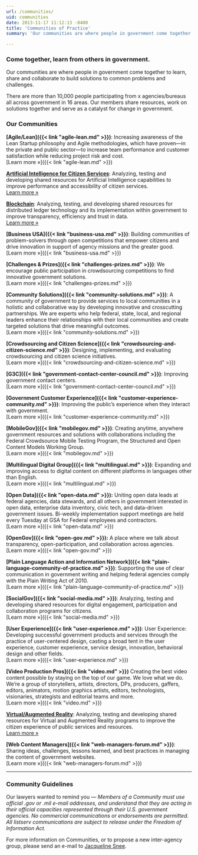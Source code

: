 ```yaml
---
url: /communities/
uid: communities
date: 2013-11-17 11:12:13 -0400
title: 'Communities of Practice'
summary: 'Our communities are where people in government come together to learn, share and collaborate to build solutions to common problems and challenges.'

---
```


### Come together, learn from others in government.

Our communities are where people in government come together to learn, share and collaborate to build solutions to common problems and challenges.

There are more than 10,000 people participating from x agencies/bureaus all across government in 16 areas. Our members share resources, work on solutions together and serve as a catalyst for  change in government.

### Our Communities

**[Agile/Lean]({{< link "agile-lean.md" >}})**: Increasing awareness of the Lean Startup philosophy and Agile methodologies, which have proven—in the private and public sector—to increase team performance and customer satisfaction while reducing project risk and cost.<br/>
[Learn&nbsp;more&nbsp;»]({{< link "agile-lean.md" >}})

**[Artificial Intelligence for Citizen Services](https://www.gsa.gov/technology/government-it-initiatives/emerging-citizen-technology/artificial-intelligence-for-citizen-services)**: Analyzing, testing and developing shared resources for Artificial Intelligence capabilities to improve performance and accessibility of citizen services.<br/>
[Learn&nbsp;more&nbsp;»](https://www.gsa.gov/technology/government-it-initiatives/emerging-citizen-technology/artificial-intelligence-for-citizen-services)

**[Blockchain](https://www.gsa.gov/technology/government-it-initiatives/emerging-citizen-technology/blockchain)**: Analyzing, testing, and developing shared resources for distributed ledger technology and its implementation within government to improve transparency, efficiency and trust in data.<br/>
[Learn&nbsp;more&nbsp;»](https://www.gsa.gov/technology/government-it-initiatives/emerging-citizen-technology/blockchain)

**[Business USA]({{< link "business-usa.md" >}})**: Building communities of problem-solvers through open competitions that empower citizens and drive innovation in support of agency missions and the greater good.<br/>
[Learn&nbsp;more&nbsp;»]({{< link "business-usa.md" >}})

**[Challenges & Prizes]({{< link "challenges-prizes.md" >}})**: We encourage public participation in crowdsourcing competitions to find innovative government solutions.<br/>
[Learn&nbsp;more&nbsp;»]({{< link "challenges-prizes.md" >}})

**[Community Solutions]({{< link "community-solutions.md" >}})**: A community of government to provide services to local communities in a holistic and collaborative way by developing innovative and crosscutting partnerships. We are experts who help federal, state, local, and regional leaders enhance their relationships with their local communities and create targeted solutions that drive meaningful outcomes.<br/>
[Learn&nbsp;more&nbsp;»]({{< link "community-solutions.md" >}})

**[Crowdsourcing and Citizen Science]({{< link "crowdsourcing-and-citizen-science.md" >}})**: Designing, implementing, and evaluating crowdsourcing and citizen science initiatives.<br/>
[Learn&nbsp;more&nbsp;»]({{< link "crowdsourcing-and-citizen-science.md" >}})

**[G3C]({{< link "government-contact-center-council.md" >}})**: Improving government contact centers.<br/>
[Learn&nbsp;more&nbsp;»]({{< link "government-contact-center-council.md" >}})

**[Government Customer Experience]({{< link "customer-experience-community.md" >}})**: Improving the public’s experience when they interact with government.<br/>
[Learn&nbsp;more&nbsp;»]({{< link "customer-experience-community.md" >}})

**[MobileGov]({{< link "mobilegov.md" >}})**: Creating anytime, anywhere government resources and solutions with collaborations including the Federal Crowdsource Mobile Testing Program, the Structured and Open Content Models Working Group.<br/>
[Learn&nbsp;more&nbsp;»]({{< link "mobilegov.md" >}})

**[Multilingual Digital Group]({{< link "multilingual.md" >}})**: Expanding and improving access to digital content on different platforms in languages other than English.<br/>
[Learn&nbsp;more&nbsp;»]({{< link "multilingual.md" >}})

**[Open Data]({{< link "open-data.md" >}}):** Uniting open data leads at federal agencies, data stewards, and all others in government interested in open data, enterprise data inventory, civic tech, and data-driven government issues. Bi-weekly implementation support meetings are held every Tuesday at GSA for Federal employees and contractors.<br/>
[Learn&nbsp;more&nbsp;»]({{< link "open-data.md" >}})

**[OpenGov]({{< link "open-gov.md" >}}):** A place where we talk about transparency, open-participation, and collaboration across agencies. <br/>[Learn&nbsp;more&nbsp;»]({{< link "open-gov.md" >}})

**[Plain Language Action and Information Network]({{< link "plain-language-community-of-practice.md" >}})**: Supporting the use of clear communication in government writing and helping federal agencies comply with the Plain Writing Act of 2010.<br/>
[Learn&nbsp;more&nbsp;»]({{< link "plain-language-community-of-practice.md" >}})

**[SocialGov]({{< link "social-media.md" >}})**: Analyzing, testing and developing shared resources for digital engagement, participation and collaboration programs for citizens.<br/>
[Learn&nbsp;more&nbsp;»]({{< link "social-media.md" >}})

**[User Experience]({{< link "user-experience.md" >}})**: User Experience: Developing successful government products and services through the practice of user-centered design, casting a broad tent in the user experience, customer experience, service design, innovation, behavioral design and other fields.<br/>
[Learn&nbsp;more&nbsp;»]({{< link "user-experience.md" >}})

**[Video Production Pros]({{< link "video.md" >}})** Creating the best video content possible by staying on the top of our game. We love what we do. We’re a group of storytellers, artists, directors, DPs, producers, gaffers, editors, animators, motion graphics artists, editors, technologists, visionaries, strategists and editorial teams and more.<br/>
[Learn&nbsp;more&nbsp;»]({{< link "video.md" >}})

**[Virtual/Augmented Reality](https://www.gsa.gov/technology/government-it-initiatives/emerging-citizen-technology/virtual-and-augmented-reality)**: Analyzing, testing and developing shared resources for Virtual and Augmented Reality programs to improve the citizen experience of public services and resources.<br/>
[Learn&nbsp;more&nbsp;»](https://www.gsa.gov/technology/government-it-initiatives/emerging-citizen-technology/virtual-and-augmented-reality)

**[Web Content Managers]({{< link "web-managers-forum.md" >}})**: Sharing ideas, challenges, lessons learned, and best practices in managing the content of government websites.<br/>
[Learn&nbsp;more&nbsp;»]({{< link "web-managers-forum.md" >}})

---

### Community Guidelines

Our lawyers wanted to remind you — _Members of a Community must use official .gov or .mil e-mail addresses, and understand that they are acting in their official capacities represented through their U.S. government agencies. No commercial communications or endorsements are permitted. All listserv communications are subject to release under the Freedom of Information Act._

For more information on Communities, or to propose a new inter-agency group, please send an e-mail to [Jacqueline Snee](mailto:jacqueline.snee@gsa.gov?subject=Communities).
